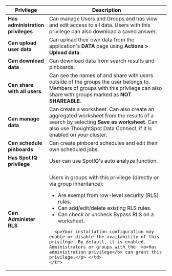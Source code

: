 <table>
<colgroup>
<col width="25%" />
<col width="75%" />
</colgroup>
  <thead>
    <tr>
      <th>Privilege</th>
      <th>Description</th>
    </tr>
  </thead>
  <tbody>
    <tr>
      <td><strong>Has administration privileges</strong></td>
      <td>Can manage Users and Groups and has view and edit access to all data. Users with this privilege can also download a saved answer. </td>
    </tr>
    <tr>
      <td><strong>Can upload user data</strong></td>
      <td>Can upload their own data from the application's <strong>DATA</strong> page using <strong>Actions > Upload data</strong>.</td>
    </tr>
    <tr>
      <td><strong>Can download data</strong></td>
      <td>Can download data from search results and pinboards.</td>
    </tr>
    <tr>
      <td><strong>Can share with all users</strong></td>
      <td>Can see the names of and share with users outside of the groups the user belongs to. Members of groups with this privilege can also share with groups marked as
      <strong>NOT SHAREABLE</strong>.</td>
    </tr>
    <tr>
      <td><strong>Can manage data</strong></td>
      <td>Can create a worksheet. Can also create an aggregated worksheet from the results of a search by selecting <strong>Save as worksheet</strong>. Can also use ThoughtSpot Data Connect, if it is enabled on your cluster.</td>
    </tr>
    <tr>
      <td><strong>Can schedule pinboards</strong></td>
      <td>Can create pinboard schedules and edit their own scheduled jobs.</td>
    </tr>
    <tr>
      <td><strong>Has Spot IQ privilege</strong></td>
      <td>User can use SpotIQ's auto analyze function.</td>
    </tr>
    <tr>
      <td><strong>Can Administer RLS</strong></td>
      <td><p>Users in groups with this privilege (directly or via group inheritance):</p>
<ul>      <li>Are exempt from row-level security (RLS) rules.</li>
      <li>Can add/edit/delete existing RLS rules.</li>
      <li>Can check or uncheck Bypass RLS on a worksheet.</li></ul>

      <p>Your installation configuration may enable or disable the availability of this privilege. By default, it is enabled. Administrators or groups with the  <b>Has administration privilege</b> can grant this privilege.</p> </td>
    </tr>
  </tbody>
</table>
